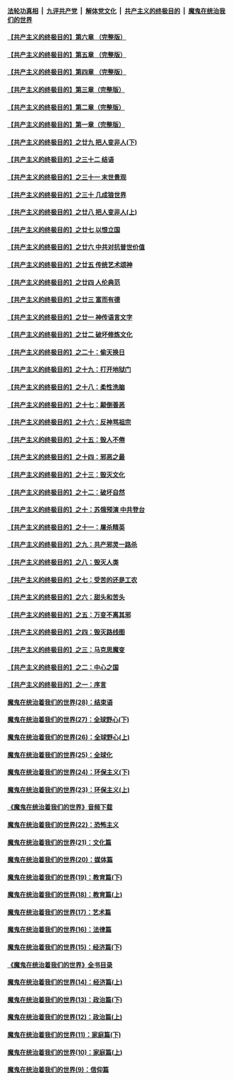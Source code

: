 ####  [法轮功真相](../../../../basic/blob/master/README.md?t=06040701) &nbsp;|&nbsp; [九评共产党](../../../../9ping.md/blob/master/README.md?t=06040701) &nbsp;|&nbsp; [解体党文化](../../../../jtdwh.md/blob/master/README.md?t=06040701)  &nbsp;|&nbsp; [共产主义的终极目的](../../../../gczydzjmd.md/blob/master/README.md?t=06040701) &nbsp;|&nbsp; [魔鬼在统治我们的世界](../../../../mgztzwmdsj.md/blob/master/README.md?t=06040701) 

#### [【共产主义的终极目的】第六章 （完整版）](../pages/nsc422/n11428913.md?t=06040701) 

#### [【共产主义的终极目的】第五章 （完整版）](../pages/nsc422/n11428912.md?t=06040701) 

#### [【共产主义的终极目的】第四章 （完整版）](../pages/nsc422/n11428907.md?t=06040701) 

#### [【共产主义的终极目的】第三章（完整版）](../pages/nsc422/n11428848.md?t=06040701) 

#### [【共产主义的终极目的】第二章（完整版）](../pages/nsc422/n11428831.md?t=06040701) 

#### [【共产主义的终极目的】第一章（完整版）](../pages/nsc422/n11417651.md?t=06040701) 

#### [【共产主义的终极目的】之廿九 把人变非人(下)](../pages/nsc422/n11344140.md?t=06040701) 

#### [【共产主义的终极目的】之三十二 结语](../pages/nsc422/n11360535.md?t=06040701) 

#### [【共产主义的终极目的】之三十一 末世景观](../pages/nsc422/n11351129.md?t=06040701) 

#### [【共产主义的终极目的】之三十 几成狼世界](../pages/nsc422/n11348280.md?t=06040701) 

#### [【共产主义的终极目的】之廿八 把人变非人(上)](../pages/nsc422/n11340492.md?t=06040701) 

#### [【共产主义的终极目的】之廿七 以恨立国](../pages/nsc422/n11336944.md?t=06040701) 

#### [【共产主义的终极目的】之廿六 中共对抗普世价值](../pages/nsc422/n11324785.md?t=06040701) 

#### [【共产主义的终极目的】之廿五 传统艺术颂神](../pages/nsc422/n11296396.md?t=06040701) 

#### [【共产主义的终极目的】之廿四 人伦典范](../pages/nsc422/n11296397.md?t=06040701) 

#### [【共产主义的终极目的】之廿三 富而有德](../pages/nsc422/n11283598.md?t=06040701) 

#### [【共产主义的终极目的】之廿一 神传语言文字](../pages/nsc422/n11263265.md?t=06040701) 

#### [【共产主义的终极目的】之廿二 破坏修炼文化](../pages/nsc422/n11245728.md?t=06040701) 

#### [【共产主义的终极目的】之二十：偷天换日](../pages/nsc422/n11238846.md?t=06040701) 

#### [【共产主义的终极目的】之十九：打开地狱门](../pages/nsc422/n11206376.md?t=06040701) 

#### [【共产主义的终极目的】之十八：柔性洗脑](../pages/nsc422/n11199994.md?t=06040701) 

#### [【共产主义的终极目的】之十七：颠倒善恶](../pages/nsc422/n11179782.md?t=06040701) 

#### [【共产主义的终极目的】之十六：反神骂祖宗](../pages/nsc422/n11166798.md?t=06040701) 

#### [【共产主义的终极目的】之十五：毁人不倦](../pages/nsc422/n11166792.md?t=06040701) 

#### [【共产主义的终极目的】之十四：邪恶之最](../pages/nsc422/n11150249.md?t=06040701) 

#### [【共产主义的终极目的】之十三：毁灭文化](../pages/nsc422/n11135227.md?t=06040701) 

#### [【共产主义的终极目的】之十二：破坏自然](../pages/nsc422/n11135214.md?t=06040701) 

#### [【共产主义的终极目的】之十：苏俄预演 中共登台](../pages/nsc422/n11118424.md?t=06040701) 

#### [【共产主义的终极目的】之十一：屠杀精英](../pages/nsc422/n11118442.md?t=06040701) 

#### [【共产主义的终极目的】之九：共产邪灵一路杀](../pages/nsc422/n11114139.md?t=06040701) 

#### [【共产主义的终极目的】之八：毁灭人类](../pages/nsc422/n11108503.md?t=06040701) 

#### [【共产主义的终极目的】之七：受苦的还是工农](../pages/nsc422/n11101809.md?t=06040701) 

#### [【共产主义的终极目的】之六：甜头和苦头](../pages/nsc422/n11096971.md?t=06040701) 

#### [【共产主义的终极目的】之五：万变不离其邪](../pages/nsc422/n11091285.md?t=06040701) 

#### [【共产主义的终极目的】之四：毁灭路线图](../pages/nsc422/n11086284.md?t=06040701) 

#### [【共产主义的终极目的】之三：马克思魔变](../pages/nsc422/n11061941.md?t=06040701) 

#### [【共产主义的终极目的】之二：中心之国](../pages/nsc422/n11047728.md?t=06040701) 

#### [【共产主义的终极目的】之一：序言](../pages/nsc422/n11086077.md?t=06040701) 

#### [魔鬼在统治着我们的世界(28)：结束语](../pages/nsc422/n10936246.md?t=06040701) 

#### [魔鬼在统治着我们的世界(27)：全球野心(下)](../pages/nsc422/n10928319.md?t=06040701) 

#### [魔鬼在统治着我们的世界(26)：全球野心(上)](../pages/nsc422/n10900318.md?t=06040701) 

#### [魔鬼在统治着我们的世界(25)：全球化](../pages/nsc422/n10788205.md?t=06040701) 

#### [魔鬼在统治着我们的世界(24)：环保主义(下)](../pages/nsc422/n10695307.md?t=06040701) 

#### [魔鬼在统治着我们的世界(23)：环保主义(上)](../pages/nsc422/n10688613.md?t=06040701) 

#### [《魔鬼在统治着我们的世界》音频下载](../pages/nsc422/n10635553.md?t=06040701) 

#### [魔鬼在统治着我们的世界(22)：恐怖主义](../pages/nsc422/n10614727.md?t=06040701) 

#### [魔鬼在统治着我们的世界(21)：文化篇](../pages/nsc422/n10597706.md?t=06040701) 

#### [魔鬼在统治着我们的世界(20)：媒体篇](../pages/nsc422/n10586579.md?t=06040701) 

#### [魔鬼在统治着我们的世界(19)：教育篇(下)](../pages/nsc422/n10564808.md?t=06040701) 

#### [魔鬼在统治着我们的世界(18)：教育篇(上)](../pages/nsc422/n10526970.md?t=06040701) 

#### [魔鬼在统治着我们的世界(17)：艺术篇](../pages/nsc422/n10499093.md?t=06040701) 

#### [魔鬼在统治着我们的世界(16)：法律篇](../pages/nsc422/n10485969.md?t=06040701) 

#### [魔鬼在统治着我们的世界(15)：经济篇(下)](../pages/nsc422/n10469975.md?t=06040701) 

#### [《魔鬼在统治着我们的世界》全书目录](../pages/nsc422/n10464261.md?t=06040701) 

#### [魔鬼在统治着我们的世界(14)：经济篇(上)](../pages/nsc422/n10457370.md?t=06040701) 

#### [魔鬼在统治着我们的世界(13)：政治篇(下)](../pages/nsc422/n10448270.md?t=06040701) 

#### [魔鬼在统治着我们的世界(12)：政治篇(上)](../pages/nsc422/n10444576.md?t=06040701) 

#### [魔鬼在统治着我们的世界(11)：家庭篇(下)](../pages/nsc422/n10440961.md?t=06040701) 

#### [魔鬼在统治着我们的世界(10)：家庭篇(上)](../pages/nsc422/n10435448.md?t=06040701) 

#### [魔鬼在统治着我们的世界(9)：信仰篇](../pages/nsc422/n10432159.md?t=06040701) 

